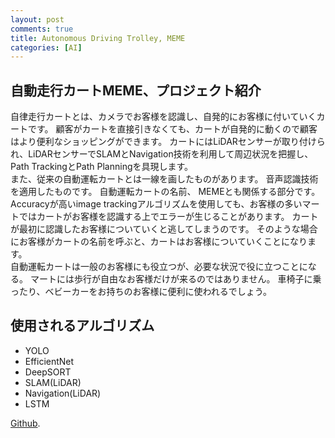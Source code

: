 ```yaml
---
layout: post
comments: true
title: Autonomous Driving Trolley, MEME
categories: [AI]
---
```


## 自動走行カートMEME、プロジェクト紹介  
  自律走行カートとは、カメラでお客様を認識し、自発的にお客様に付いていくカートです。 顧客がカートを直接引きなくても、カートが自発的に動くので顧客はより便利なショッピングができます。 カートにはLiDARセンサーが取り付けられ、LiDARセンサーでSLAMとNavigation技術を利用して周辺状況を把握し、Path  TrackingとPath  Planningを具現します。  
  また、従来の自動運転カートとは一線を画したものがあります。 音声認識技術を適用したものです。 自動運転カートの名前、  MEMEとも関係する部分です。 Accuracyが高いimage trackingアルゴリズムを使用しても、お客様の多いマートではカートがお客様を認識する上でエラーが生じることがあります。 カートが最初に認識したお客様についていくと逃してしまうのです。 そのような場合にお客様がカートの名前を呼ぶと、カートはお客様についていくことになります。  
  自動運転カートは一般のお客様にも役立つが、必要な状況で役に立つことになる。 マートには歩行が自由なお客様だけが来るのではありません。 車椅子に乗ったり、ベビーカーをお持ちのお客様に便利に使われるでしょう。  

## 使用されるアルゴリズム
*   YOLO
*   EfficientNet
*   DeepSORT
*   SLAM(LiDAR)
*   Navigation(LiDAR)
*   LSTM


[Github](./https://github.com/cwkim0314/Autonomous-Driving-Trolley-MEME.html).
